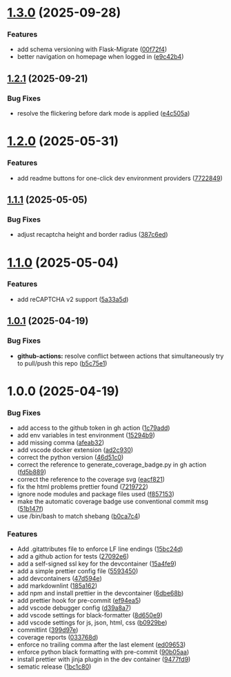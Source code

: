 # [1.3.0](https://github.com/cansinacarer/My-Base-SaaS-Flask/compare/v1.2.1...v1.3.0) (2025-09-28)


### Features

* add schema versioning with Flask-Migrate ([00f72f4](https://github.com/cansinacarer/My-Base-SaaS-Flask/commit/00f72f47ac9eee48fa1ea8fadb9977e022b615e2))
* better navigation on homepage when logged in ([e9c42b4](https://github.com/cansinacarer/My-Base-SaaS-Flask/commit/e9c42b49aadf57dfd3eec47628835e2372c3d059))

## [1.2.1](https://github.com/cansinacarer/My-Base-SaaS-Flask/compare/v1.2.0...v1.2.1) (2025-09-21)


### Bug Fixes

* resolve the flickering before dark mode is applied ([e4c505a](https://github.com/cansinacarer/My-Base-SaaS-Flask/commit/e4c505a74cecd8d38bfe10d74214759f782618f8))

# [1.2.0](https://github.com/cansinacarer/My-Base-SaaS-Flask/compare/v1.1.1...v1.2.0) (2025-05-31)


### Features

* add readme buttons for one-click dev environment providers ([7722849](https://github.com/cansinacarer/My-Base-SaaS-Flask/commit/7722849afda450f031f973b9425ae5383ec52f75))

## [1.1.1](https://github.com/cansinacarer/My-Base-SaaS-Flask/compare/v1.1.0...v1.1.1) (2025-05-05)


### Bug Fixes

* adjust recaptcha height and border radius ([387c6ed](https://github.com/cansinacarer/My-Base-SaaS-Flask/commit/387c6ede12c0dc1add1457f428681ad936ab36e0))

# [1.1.0](https://github.com/cansinacarer/My-Base-SaaS-Flask/compare/v1.0.1...v1.1.0) (2025-05-04)


### Features

* add reCAPTCHA v2 support ([5a33a5d](https://github.com/cansinacarer/My-Base-SaaS-Flask/commit/5a33a5d88253dc9143225e665797c21c9dd34821))

## [1.0.1](https://github.com/cansinacarer/My-Base-SaaS-Flask/compare/v1.0.0...v1.0.1) (2025-04-19)

### Bug Fixes

* **github-actions:** resolve conflict between actions that simultaneously try to pull/push this repo ([b5c75e1](https://github.com/cansinacarer/My-Base-SaaS-Flask/commit/b5c75e1db641cb0be386b6c534504cb098b3e3be))

# 1.0.0 (2025-04-19)

### Bug Fixes

* add access to the github token in gh action ([1c79add](https://github.com/cansinacarer/My-Base-SaaS-Flask/commit/1c79add433f55437020818a6c237de3131fa35a6))
* add env variables in test environment ([15294b9](https://github.com/cansinacarer/My-Base-SaaS-Flask/commit/15294b9f0d9097ae8fc788d9582103400103fd18))
* add missing comma ([afeab32](https://github.com/cansinacarer/My-Base-SaaS-Flask/commit/afeab32be16dc88381bd4f16d255fb8d84f7fb68))
* add vscode docker extension ([ad2c930](https://github.com/cansinacarer/My-Base-SaaS-Flask/commit/ad2c930c36ab8656c40379c5d8d911466af5a6fe))
* correct the python version ([46d51c0](https://github.com/cansinacarer/My-Base-SaaS-Flask/commit/46d51c07c742984d6ab7024bf24866d8fcb37f95))
* correct the reference to generate_coverage_badge.py in gh action ([fd5b889](https://github.com/cansinacarer/My-Base-SaaS-Flask/commit/fd5b889734a20da94e2693354c3a32aa7c4c602b))
* correct the reference to the coverage svg ([eacf821](https://github.com/cansinacarer/My-Base-SaaS-Flask/commit/eacf821db3b860bb2456c797b945c422cd6ba80b))
* fix the html problems prettier found ([7219722](https://github.com/cansinacarer/My-Base-SaaS-Flask/commit/72197221b647af48c8618e98c20529f0224957c4))
* ignore node modules and package files used ([f857153](https://github.com/cansinacarer/My-Base-SaaS-Flask/commit/f8571531ea294b7d9ea7f0a328084b5578b219c6))
* make the automatic coverage badge use conventional commit msg ([51b147f](https://github.com/cansinacarer/My-Base-SaaS-Flask/commit/51b147f06069a1923a152770a07e03f5a46e8f89))
* use /bin/bash to match shebang ([b0ca7c4](https://github.com/cansinacarer/My-Base-SaaS-Flask/commit/b0ca7c49eef7d477e89bd75a4b27e6669984e151))

### Features

* Add .gitattributes file to enforce LF line endings ([15bc24d](https://github.com/cansinacarer/My-Base-SaaS-Flask/commit/15bc24dccb2f0ca9be5582e36129c614cc11aee7))
* add a github action for tests ([27092e6](https://github.com/cansinacarer/My-Base-SaaS-Flask/commit/27092e63efe28023ba78c66087f0779a69549f39))
* add a self-signed ssl key for the devcontainer ([15a4fe9](https://github.com/cansinacarer/My-Base-SaaS-Flask/commit/15a4fe95608b67f1b2a28a7f0dd06e2fbfbba808))
* add a simple prettier config file ([5593450](https://github.com/cansinacarer/My-Base-SaaS-Flask/commit/55934505a92a769967bbfb4ff7d23195200dd1fd))
* add devcontainers ([47d594e](https://github.com/cansinacarer/My-Base-SaaS-Flask/commit/47d594e1ef81bd5e4587b54dda26ea6fb0e7549e))
* add markdownlint ([185a162](https://github.com/cansinacarer/My-Base-SaaS-Flask/commit/185a1627dd8a1fed51ee11bfcad8a3a10d2f3969))
* add npm and install prettier in the devcontainer ([6dbe68b](https://github.com/cansinacarer/My-Base-SaaS-Flask/commit/6dbe68b84b64ca1d0fb9e5fc361fb11bd390f53a))
* add prettier hook for pre-commit ([ef94ea5](https://github.com/cansinacarer/My-Base-SaaS-Flask/commit/ef94ea548476361065a76b5a376f29a60faeca27))
* add vscode debugger config ([d39a8a7](https://github.com/cansinacarer/My-Base-SaaS-Flask/commit/d39a8a7fa998bc5f4d82b9e38c513a119a46f4c6))
* add vscode settings for black-formatter ([8d650e9](https://github.com/cansinacarer/My-Base-SaaS-Flask/commit/8d650e9763e0228daa3f9b878f4e1a795b8ba216))
* add vscode settings for js, json, html, css ([b0929be](https://github.com/cansinacarer/My-Base-SaaS-Flask/commit/b0929be58d86e939fb50430d044f8b1b85c5191b))
* commitlint ([399d97e](https://github.com/cansinacarer/My-Base-SaaS-Flask/commit/399d97e1dded3357fce7ab660c53037543ee4407))
* coverage reports ([033768d](https://github.com/cansinacarer/My-Base-SaaS-Flask/commit/033768d6e0daf06945ec8e08f9334c0d16bb33e7))
* enforce no trailing comma after the last element ([ed09653](https://github.com/cansinacarer/My-Base-SaaS-Flask/commit/ed09653f3138464158cb283fbb7981443b9e8c9e))
* enforce python black formatting with pre-commit ([90b05aa](https://github.com/cansinacarer/My-Base-SaaS-Flask/commit/90b05aa031a5bcb4469d1f71fefa64a2ce163bbd))
* install prettier with jinja plugin in the dev container ([9477fd9](https://github.com/cansinacarer/My-Base-SaaS-Flask/commit/9477fd9c31fb471da6c76c7f26910d7d8031474c))
* sematic release ([1bc1c80](https://github.com/cansinacarer/My-Base-SaaS-Flask/commit/1bc1c801c8d8ee7c187f0ffa2910eadaed394fad))
